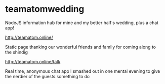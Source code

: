 # teamatomwedding
NodeJS information hub for mine and my better half's wedding, plus a chat app!

http://teamatom.online/

Static page thanking our wonderful friends and family for coming along to the shindig

http://teamatom.online/talk

Real time, anonymous chat app I smashed out in one mental evening to give the nerdier of the guests something to do
